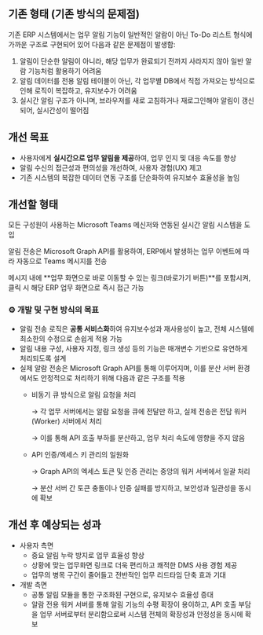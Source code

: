 ## 기존 형태 (기존 방식의 문제점)
기존 ERP 시스템에서는 업무 알림 기능이 일반적인 알람이 아닌 To-Do 리스트 형식에 가까운 구조로 구현되어 있어 다음과 같은 문제점이 발생함:

1. 알림이 단순한 알림이 아니라, 해당 업무가 완료되기 전까지 사라지지 않아 일반 알람 기능처럼 활용하기 어려움
2. 알림 데이터를 전용 알림 테이블이 아닌, 각 업무별 DB에서 직접 가져오는 방식으로 인해 로직이 복잡하고, 유지보수가 어려움
3. 실시간 알림 구조가 아니며, 브라우저를 새로 고침하거나 재로그인해야 알림이 갱신되어, 실시간성이 떨어짐

## 개선 목표
- 사용자에게 <b>실시간으로 업무 알림을 제공</b>하여, 업무 인지 및 대응 속도를 향상
- 알림 수신의 접근성과 편의성을 개선하여, 사용자 경험(UX) 제고
- 기존 시스템의 복잡한 데이터 연동 구조를 단순화하여 유지보수 효율성을 높임

## 개선할 형태
모든 구성원이 사용하는 Microsoft Teams 메신저와 연동된 실시간 알림 시스템을 도입

알림 전송은 Microsoft Graph API를 활용하여, ERP에서 발생하는 업무 이벤트에 따라 자동으로 Teams 메시지를 전송

메시지 내에 **업무 화면으로 바로 이동할 수 있는 링크(바로가기 버튼)**를 포함시켜, 클릭 시 해당 ERP 업무 화면으로 즉시 접근 가능

### ⚙️ 개발 및 구현 방식의 목표 
- 알림 전송 로직은 <b>공통 서비스화</b>하여 유지보수성과 재사용성이 높고, 전체 시스템에 최소한의 수정으로 손쉽게 적용 가능
- 알림 내용 구성, 사용자 지정, 링크 생성 등의 기능은 매개변수 기반으로 유연하게 처리되도록 설계
- 실제 알람 전송은 Microsoft Graph API를 통해 이루어지며, 이를 분산 서버 환경에서도 안정적으로 처리하기 위해 다음과 같은 구조를 적용
  - 비동기 큐 방식으로 알림 요청을 처리
    
    → 각 업무 서버에서는 알람 요청을 큐에 전달만 하고, 실제 전송은 전담 워커(Worker) 서버에서 처리
    
    → 이를 통해 API 호출 부하를 분산하고, 업무 처리 속도에 영향을 주지 않음
    
  - API 인증/엑세스 키 관리의 일원화
    
    → Graph API의 엑세스 토큰 및 인증 관리는 중앙의 워커 서버에서 일괄 처리
    
    → 분산 서버 간 토큰 충돌이나 인증 실패를 방지하고, 보안성과 일관성을 동시에 확보
    
## 개선 후 예상되는 성과
- 사용자 측면
  - 중요 알림 누락 방지로 업무 효율성 향상
  - 상황에 맞는 업무화면 링크로 더욱 편리하고 쾌적한 DMS 사용 경험 제공
  - 업무의 병목 구간이 줄어들고 전반적인 업무 리드타임 단축 효과 기대
- 개발 측면
  - 공통 알림 모듈을 통한 구조화된 구현으로, 유지보수 효율성 증대
  - 알람 전용 워커 서버를 통해 알림 기능의 수평 확장이 용이하고, API 호출 부담을 업무 서버로부터 분리함으로써 시스템 전체의 확장성과 안정성을 동시에 확보
